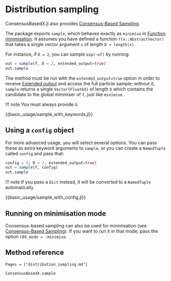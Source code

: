 # Distribution sampling

ConsensusBasedX.jl also provides [Consensus-Based Sampling](@ref).

The package exports `sample`, which behaves exactly as `minimise` in [Function minimisation](@ref). It assumes you have defined a function `f(x::AbstractVector)` that takes a single vector argument `x` of length `D = length(x)`.

For instance, if `D = 2`, you can sample `exp(-αf)` by running:
```julia
out = sample(f, D = 2, extended_output=true)
out.sample
```
The method must be run with the `extended_output=true` option in order to receive [Extended output](@ref) and access the full particle sample; without it, `sample` returns a single `Vector{Float64}` of length `D` which contains the candidate to the global minimiser of `f`, just like `minimise`.

!!! note
    You must always provide `D`.

{{basic_usage/sample_with_keywords.jl}}


## Using a `config` object

For more advanced usage, you will select several options. You can pass these as extra keyword arguments to `sample`, or you can create a `NamedTuple` called `config` and pass that:
```julia
config = (; D = 2, extended_output=true)
out = sample(f, config)
out.sample
```

!!! note
    If you pass a `Dict` instead, it will be converted to a `NamedTuple` automatically.

{{basic_usage/sample_with_config.jl}}


## Running on minimisation mode

Consensus-based sampling can also be used for minimisation (see [Consensus-Based Sampling](@ref)). If you want to run it in that mode, pass the option `CBS_mode = :minimise`.


## Method reference

```@index
Pages = ["distribution_sampling.md"]
```

```@docs
ConsensusBasedX.sample
```
